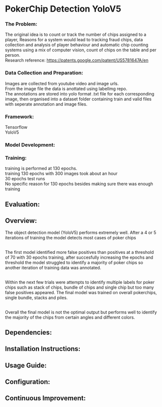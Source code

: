 # PokerChip Detection YoloV5

 ### The Problem:
 The original idea is to count or track the number of chips assigned to a player, Reasons for a system would lead to tracking fraud chips, data collection and analysis of player behaviour and automatic chip counting systems using a mix of computer vision, count of chips on the table and per person.
 <br/>
 Research reference: https://patents.google.com/patent/US5781647A/en

 ### Data Collection and Preparation: 
 Images are collected from youtube video and image urls.  <br />
 From the image file the data is anottated using labelImg repo. <br />
 The annotations are stored into yolo format .txt file for each corresponding image, then organised into a dataset folder containing train and valid files with seperate annotation and image files. <br />   

 ### Framework:
Tensorflow <br /> 
YoloV5 <br />

 ### Model Development: 


 ### Training: 
 training is performed at 130 epochs. <br />
 training 130 epochs with 300 images took about an hour<br />
 30 epochs test runs <br />
 No specific reason for 130 epochs besides making sure there was enough training  <br />

## Evaluation:

## Overview:
The object detection model (YoloV5) performs extremely well. After a 4 or 5 iterations of training the model detects most cases of poker chips <br /><br />

The first model identified more false positives than positives at a threshold of 70 with 30 epochs training, after succesfully increasing the epochs and threshold the model struggled to identify a majority of poker chips so another iteration of training data was annotated. <br /><br />

Within the next few trials were attempts to identify multiple labels for poker chips such as stack of chips, bundle of chips and single chip but too many false positives appeared. The final model was trained on overall pokerchips, single bundle, stacks and piles. <br /><br />

Overall the final model is not the optimal output but performs well to identify the majority of the chips from certain angles and different colors. <br />

## Dependencies: 


## Installation Instructions: 

## Usage Guide: 

## Configuration: 

## Continuous Improvement: 